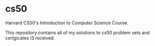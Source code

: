 # cs50
Harvard CS50's Introduction to Computer Science Course.

This repository contains all of my solutions to cs50 problem sets and certgicates I3 received.
